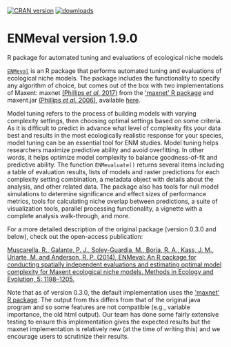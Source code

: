 [![CRAN version](http://www.r-pkg.org/badges/version/ENMeval)](https://CRAN.R-project.org/package=ENMeval) [![downloads](http://cranlogs.r-pkg.org/badges/grand-total/ENMeval?color=orange)](http://cranlogs.r-pkg.org/badges/grand-total/ENMeval?color=orange)

# ENMeval version 1.9.0
R package for automated tuning and evaluations of ecological niche models

[`ENMeval`](https://cran.r-project.org/package=ENMeval) is an R package that performs automated tuning and evaluations of ecological niche models. The package includes the functionality to specify any algorithm of choice, but comes out of the box with two implementations of Maxent: maxnet [(Phillips *et al.* 2017)](https://onlinelibrary.wiley.com/doi/full/10.1111/ecog.03049) from the ['maxnet' R package](https://cran.r-project.org/package=maxnet) and maxent.jar [(Phillips *et al.* 2006)](https://doi.org/10.1016/j.ecolmodel.2005.03.026), available [here](http://biodiversityinformatics.amnh.org/open_source/maxent/). 

Model tuning refers to the process of building models with varying complexity settings, then choosing optimal settings based on some criteria. As it is difficult to predict in advance what level of complexity fits your data best and results in the most ecologically realistic response for your species, model tuning can be an essential tool for ENM studies. Model tuning helps researchers maximize predictive ability and avoid overfitting. In other words, it helps optimize model complexity to balance goodness-of-fit and predictive ability. The function  `ENMevaluate()` returns several items including a table of evaluation results, lists of models and raster predictions for each complexity setting combination, a metadata object with details about the analysis, and other related data. The package also has tools for null model simulations to determine significance and effect sizes of performance metrics, tools for calculating niche overlap between predictions, a suite of visualization tools, parallel processing functionality, a vignette with a complete analysis walk-through, and more. 

For a more detailed description of the original package (version 0.3.0 and below), check out the open-access publication:

[Muscarella, R., Galante, P. J., Soley-Guardia, M., Boria, R. A., Kass, J. M., Uriarte, M. and Anderson, R. P. (2014), ENMeval: An R package for conducting spatially independent evaluations and estimating optimal model complexity for Maxent ecological niche models. Methods in Ecology and Evolution, 5: 1198–1205.](http://onlinelibrary.wiley.com/doi/10.1111/2041-210X.12261/full)

Note that as of version 0.3.0, the default implementation uses the ['maxnet' R package](https://cran.r-project.org/package=maxnet).  The output from this differs from that of the original java program and so some features are not compatible (e.g., variable importance, the old html output).  Our team has done some fairly extensive testing to ensure this implementation gives the expected results but the maxnet implementation is relatively new (at the time of writing this) and we encourage users to scrutinize their results.
